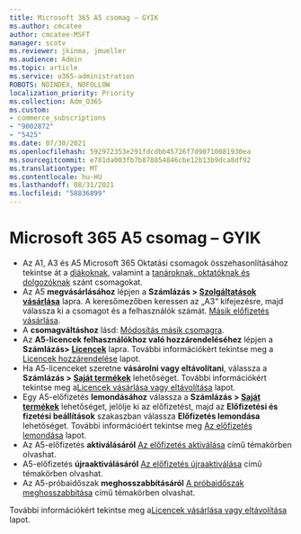 ```yaml
---
title: Microsoft 365 A5 csomag – GYIK
ms.author: cmcatee
author: cmcatee-MSFT
manager: scotv
ms.reviewer: jkinma, jmueller
ms.audience: Admin
ms.topic: article
ms.service: o365-administration
ROBOTS: NOINDEX, NOFOLLOW
localization_priority: Priority
ms.collection: Adm_O365
ms.custom:
- commerce_subscriptions
- "9002872"
- "5425"
ms.date: 07/30/2021
ms.openlocfilehash: 592972353e291fdcdbb45726f7d90710081930ea
ms.sourcegitcommit: e781da003fb7b878854846cbe12b13b9dca8df92
ms.translationtype: MT
ms.contentlocale: hu-HU
ms.lasthandoff: 08/31/2021
ms.locfileid: "58836899"
---
```

# <a name="microsoft-365-a5-faq"></a>Microsoft 365 A5 csomag – GYIK

- Az A1, A3 és A5 Microsoft 365 Oktatási csomagok összehasonlításához tekintse át a [diákoknak](https://www.microsoft.com/microsoft-365/academic/compare-office-365-education-plans?activetab=tab:primaryr1), valamint a [tanároknak, oktatóknak és dolgozóknak](https://www.microsoft.com/microsoft-365/academic/compare-office-365-education-plans?activetab=tab:primaryr2) szánt csomagokat.
- Az A5 **megvásárlásához** lépjen a **Számlázás > [Szolgáltatások vásárlása](https://go.microsoft.com/fwlink/p/?linkid=868433)** lapra. A keresőmezőben keressen az „A3“ kifejezésre, majd válassza ki a csomagot és a felhasználók számát. [Másik előfizetés vásárlása](https://docs.microsoft.com/microsoft-365/commerce/try-or-buy-microsoft-365#buy-a-different-subscription).
- A **csomagváltáshoz** lásd: [Módosítás másik csomagra](https://docs.microsoft.com/microsoft-365/commerce/subscriptions/upgrade-to-different-plan).
- Az **A5-licencek felhasználókhoz való hozzárendeléséhez** lépjen a **Számlázás> [Licencek](https://go.microsoft.com/fwlink/p/?linkid=842264)** lapra. További információkért tekintse meg a [Licencek hozzárendelése](https://docs.microsoft.com/microsoft-365/admin/manage/assign-licenses-to-users) lapot.
- Ha A5-licenceket szeretne **vásárolni vagy eltávolítani**, válassza a **Számlázás > [Saját termékek](https://go.microsoft.com/fwlink/p/?linkid=842054)** lehetőséget. További információkért tekintse meg a[Licencek vásárlása vagy eltávolítása](https://docs.microsoft.com/microsoft-365/commerce/licenses/buy-licenses) lapot.
- Egy A5-előfizetés **lemondásához** válassza a **Számlázás > [Saját termékek](https://go.microsoft.com/fwlink/p/?linkid=842054)** lehetőséget, jelölje ki az előfizetést, majd az **Előfizetési és fizetési beállítások** szakaszban válassza **Előfizetés lemondása** lehetőséget. További információért tekintse meg [Az előfizetés lemondása](https://docs.microsoft.com/microsoft-365/commerce/subscriptions/cancel-your-subscription) lapot.
- Az A5-előfizetés **aktiválásáról** [Az előfizetés aktiválása](https://docs.microsoft.com/alchemyinsights/activate-your-office-365-subscription) című témakörben olvashat.
- A5-előfizetés **újraaktiválásáról** [Az előfizetés újraaktiválása](https://docs.microsoft.com/alchemyinsights/reactivate-your-subscription) című témakörben olvashat.
- Az A5-próbaidőszak **meghosszabbításáról** [A próbaidőszak meghosszabbítása](https://docs.microsoft.com/microsoft-365/commerce/extend-your-trial) című témakörben olvashat.

További információkért tekintse meg a[Licencek vásárlása vagy eltávolítása](https://docs.microsoft.com/microsoft-365/commerce/licenses/buy-licenses) lapot.